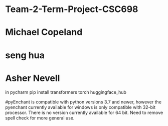 

# Team-2-Term-Project-CSC698
# Michael Copeland
# seng hua
# Asher Nevell

in pycharm
pip install transformers torch huggingface_hub


#pyEnchant is compatible with python versions 3.7 and newer, however the pyenchant currently available for windows is only compatible with 32-bit processor. There is no version currently available for 64 bit. Need to remove spell check for more general use.

